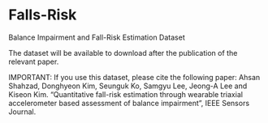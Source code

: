 # Falls-Risk
Balance Impairment and Fall-Risk Estimation Dataset

The dataset will be available to download after the publication of the relevant paper.
 
IMPORTANT: If you use this dataset, please cite the following paper: 
Ahsan Shahzad, Donghyeon Kim, Seunguk Ko, Samgyu Lee, Jeong-A Lee and Kiseon Kim. “Quantitative fall-risk estimation through wearable triaxial accelerometer based assessment of balance impairment”, IEEE Sensors Journal. 
